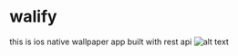# walify
this is ios native  wallpaper app built with rest api 
![alt text](https://github.com/rahat14/walify/blob/master/image.jpg?raw=true)
